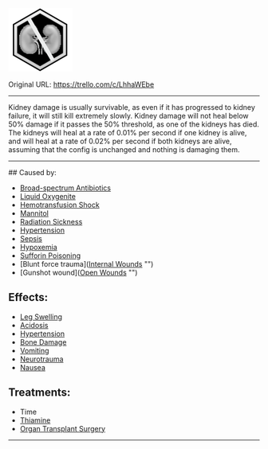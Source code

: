 ![tile042.png\|200](./Kidney%20Damage%20-%20Attachments/6718845db30472d958dd7b25.png)

Original URL: https://trello.com/c/LhhaWEbe

---

Kidney damage is usually survivable, as even if it has progressed to kidney failure, it will still kill extremely slowly. Kidney damage will not heal below 50% damage if it passes the 50% threshold, as one of the kidneys has died. The kidneys will heal at a rate of 0.01% per second if one kidney is alive, and will heal at a rate of 0.02% per second if both kidneys are alive, assuming that the config is unchanged and nothing is damaging them.

---

\## Caused by:

- [Broad-spectrum Antibiotics](../Items/Broad-spectrum%20Antibiotics.md)
- [Liquid Oxygenite](../Items/Liquid%20Oxygenite.md)
- [Hemotransfusion Shock](../Blood/Hemotransfusion%20Shock.md)
- [Mannitol](../Items/Mannitol.md)
- [Radiation Sickness](Radiation%20Sickness.md)
- [Hypertension](../Blood/Hypertension.md)
- [Sepsis](../Blood/Sepsis.md)
- [Hypoxemia](../Blood/Hypoxemia.md)
- [Sufforin Poisoning](Sufforin%20Poisoning.md)
- [Blunt force trauma]([Internal Wounds](../Any%20bodypart/Internal%20Wounds.md) "‌")
- [Gunshot wound]([Open Wounds](../Any%20bodypart/Open%20Wounds.md) "‌")

## Effects:

- [Leg Swelling](../Symptoms/Leg%20Swelling.md)
- [Acidosis](../Blood/Acidosis.md)
- [Hypertension](../Blood/Hypertension.md)
- [Bone Damage](../Bones/Bone%20Damage.md)
- [Vomiting](../Symptoms/Vomiting.md)
- [Neurotrauma](../Head_Brain/Neurotrauma.md)
- [Nausea](../Symptoms/Nausea.md)

## Treatments:

- Time
- [Thiamine](../Items/Thiamine.md)
- [Organ Transplant Surgery](../Procedures/Organ%20Transplant%20Surgery.md)

---

